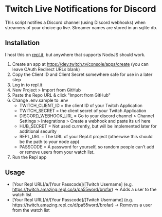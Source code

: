 # Twitch Live Notifications for Discord
This script notifies a Discord channel (using Discord webhooks) when streamers of your choice go live. Streamer names are stored in an sqlite db.

## Installation
I host this on [repl.it](https://repl.it/), but anywhere that supports NodeJS should work.
1. Create an app at https://dev.twitch.tv/console/apps/create (you can leave OAuth Redirect URLs blank)
1. Copy the Client ID and Client Secret somewhere safe for use in a later step
1. Log in to repl.it
1. New Project > Import from GitHub
1. Paste the Repo URL & click "Import from GitHub"
1. Change .env.sample to .env
    * TWITCH_CLIENT_ID = the client ID of your Twitch Application
    * TWITCH_SECRET = the client secret of your Twitch Application
    * DISCORD_WEBHOOK_URL = Go to your discord channel > Channel Settings > Integrations > Create a webhook and paste its url here
    * HUB_SECRET = Not used currently, but will be implemented later for additional security
    * REPL_URL = The URL of your Repl.it project (otherwise this should be the path to your node app)
    * PASSCODE = A password for yourself, so random people can't add or remove users from your watch list.
1. Run the Repl app

## Usage
* [Your Repl URL]/a/[Your Passcode]/[Twitch Username] (e.g. https://twitch.amazing.repl.co/a/pa55word/brofar) -> Adds a user to the watch list
* [Your Repl URL]/d/[Your Passcode]/[Twitch Username] (e.g. https://twitch.amazing.repl.co/d/pa55word/brofar) -> Removes a user from the watch list